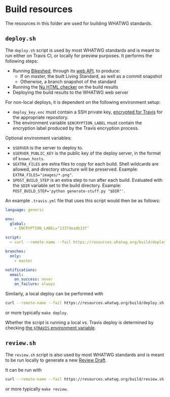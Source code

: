 # Build resources

The resources in this folder are used for building WHATWG standards.

## `deploy.sh`

The `deploy.sh` script is used by most WHATWG standards and is meant to run either on Travis CI, or locally for preview purposes. It performs the following steps:

- Running [Bikeshed](https://github.com/tabatkins/bikeshed), through its [web API](https://api.csswg.org/bikeshed/), to produce:
  - If on master, the built Living Standard, as well as a commit snapshot
  - Otherwise, a branch snapshot of the standard
- Running the [Nu HTML checker](http://checker.html5.org/) on the build results
- Deploying the build results to the WHATWG web server

For non-local deploys, it is dependent on the following environment setup:

- `deploy_key.enc` must contain a SSH private key, [encrypted for Travis](https://docs.travis-ci.com/user/encrypting-files/) for the appropriate repository.
- The environment variable `$ENCRYPTION_LABEL` must contain the encryption label produced by the Travis encryption process.

Optional environment variables:
- `$SERVER` is the server to deploy to.
- `$SERVER_PUBLIC_KEY` is the public key of the deploy server, in the format of `known_hosts`.
- `$EXTRA_FILES` are extra files to copy for each build. Shell wildcards are allowed, and directory structure will be preserved. Example: `EXTRA_FILES="images/*.png"`.
- `$POST_BUILD_STEP` is an extra step to run after each build. Evaluated with the `$DIR` variable set to the build directory. Example: `POST_BUILD_STEP='python generate-stuff.py "$DIR"'`.

An example `.travis.yml` file that uses this script would then be as follows:

```yaml
language: generic

env:
  global:
    - ENCRYPTION_LABEL="1337deadb33f"

script:
  - curl --remote-name --fail https://resources.whatwg.org/build/deploy.sh && bash ./deploy.sh

branches:
  only:
    - master

notifications:
  email:
    on_success: never
    on_failure: always
```

Similarly, a local deploy can be performed with

```bash
curl --remote-name --fail https://resources.whatwg.org/build/deploy.sh && bash ./deploy.sh
```

or more typically `make deploy`.

Whether the script is running a local vs. Travis deploy is determined by checking [the `$TRAVIS` environment variable](https://docs.travis-ci.com/user/environment-variables/#Default-Environment-Variables).

## `review.sh`

The `review.sh` script is also used by most WHATWG standards and is meant to be run locally to generate a new [Review Draft](https://whatwg.org/workstream-policy#review-drafts).

It can be run with

```bash
curl --remote-name --fail https://resources.whatwg.org/build/review.sh && bash ./review.sh
```

or more typically `make review`.
